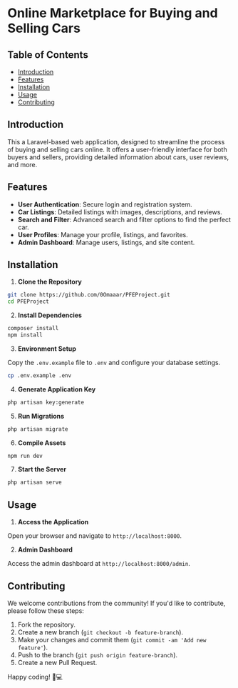 # Online Marketplace for Buying and Selling Cars

## Table of Contents

- [Introduction](#introduction)
- [Features](#features)
- [Installation](#installation)
- [Usage](#usage)
- [Contributing](#contributing)

## Introduction

This a Laravel-based web application, designed to streamline the process of buying and selling cars online. It offers a user-friendly interface for both buyers and sellers, providing detailed information about cars, user reviews, and more.

## Features

- **User Authentication**: Secure login and registration system.
- **Car Listings**: Detailed listings with images, descriptions, and reviews.
- **Search and Filter**: Advanced search and filter options to find the perfect car.
- **User Profiles**: Manage your profile, listings, and favorites.
- **Admin Dashboard**: Manage users, listings, and site content.

## Installation

1. **Clone the Repository**

```bash
git clone https://github.com/0Omaaar/PFEProject.git
cd PFEProject
```

2. **Install Dependencies**

```bash
composer install
npm install
```

3. **Environment Setup**

Copy the `.env.example` file to `.env` and configure your database settings.

```bash
cp .env.example .env
```

4. **Generate Application Key**

```bash
php artisan key:generate
```

5. **Run Migrations**

```bash
php artisan migrate
```

6. **Compile Assets**

```bash
npm run dev
```

7. **Start the Server**

```bash
php artisan serve
```

## Usage

1. **Access the Application**

Open your browser and navigate to `http://localhost:8000`.

2. **Admin Dashboard**

Access the admin dashboard at `http://localhost:8000/admin`.


## Contributing

We welcome contributions from the community! If you'd like to contribute, please follow these steps:

1. Fork the repository.
2. Create a new branch (`git checkout -b feature-branch`).
3. Make your changes and commit them (`git commit -am 'Add new feature'`).
4. Push to the branch (`git push origin feature-branch`).
5. Create a new Pull Request.

Happy coding! 🚗💻
